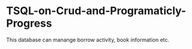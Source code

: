 # TSQL-on-Crud-and-Programaticly-Progress
This database can manange borrow activity, book information etc.
